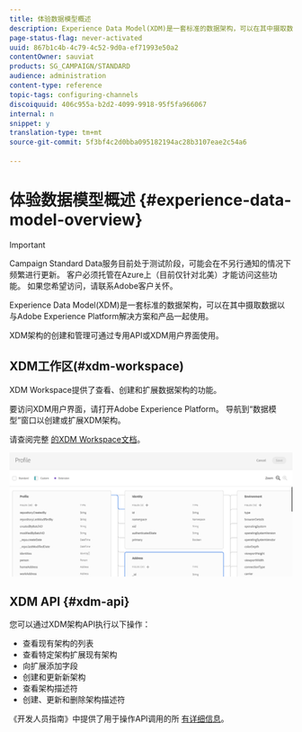 ```yaml
---
title: 体验数据模型概述
description: Experience Data Model(XDM)是一套标准的数据架构，可以在其中摄取数据以与Adobe Experience Platform解决方案和产品一起使用。
page-status-flag: never-activated
uuid: 867b1c4b-4c79-4c52-9d0a-ef71993e50a2
contentOwner: sauviat
products: SG_CAMPAIGN/STANDARD
audience: administration
content-type: reference
topic-tags: configuring-channels
discoiquuid: 406c955a-b2d2-4099-9918-95f5fa966067
internal: n
snippet: y
translation-type: tm+mt
source-git-commit: 5f3bf4c2d0bba095182194ac28b3107eae2c54a6

---
```



# 体验数据模型概述 {#experience-data-model-overview}

>[!IMPORTANT]
>
>Campaign Standard Data服务目前处于测试阶段，可能会在不另行通知的情况下频繁进行更新。 客户必须托管在Azure上（目前仅针对北美）才能访问这些功能。 如果您希望访问，请联系Adobe客户关怀。

Experience Data Model(XDM)是一套标准的数据架构，可以在其中摄取数据以与Adobe Experience Platform解决方案和产品一起使用。

XDM架构的创建和管理可通过专用API或XDM用户界面使用。

## XDM工作区(#xdm-workspace)

XDM Workspace提供了查看、创建和扩展数据架构的功能。

要访问XDM用户界面，请打开Adobe Experience Platform。 导航到“数据模型”窗口以创建或扩展XDM架构。

请查阅完整 [的XDM Workspace文档](https://www.adobe.io/apis/experienceplatform/home/xdm/xdmservices.html#!api-specification/markdown/narrative/technical_overview/schema_registry/xdm_system/xdm_system_in_experience_platform.md)。

![](assets/aep_xdmworkspace.png)

## XDM API {#xdm-api}

您可以通过XDM架构API执行以下操作：

* 查看现有架构的列表
* 查看特定架构扩展现有架构
* 向扩展添加字段
* 创建和更新新架构
* 查看架构描述符
* 创建、更新和删除架构描述符

《开发人员指南》中提供了用于操作API调用的所 [有详细信息](https://www.adobe.io/apis/experienceplatform/home/xdm/xdmservices.html#!api-specification/markdown/narrative/technical_overview/schema_registry/schema_registry_developer_guide.md)。
